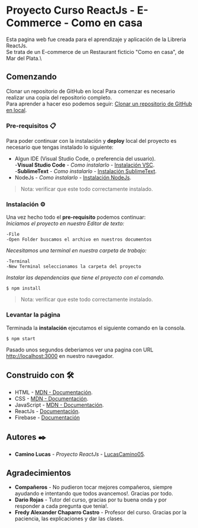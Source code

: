 # Proyecto Curso ReactJs - E-Commerce - Como en casa

Esta pagina web fue creada para el aprendizaje y aplicación de la Libreria ReactJs.\
Se trata de un E-commerce de un Restaurant ficticio "Como en casa", de Mar del Plata.\

## Comenzando
Clonar un repositorio de GitHub en local
Para comenzar es necesario realizar una copia del repositorio completo.\
Para aprender a hacer eso podemos seguir: [Clonar un repositorio de GitHub en local](https://github.com/pablorgarcia/Guia-rapida-para-Git_tutorial-ejemplo/blob/master/README.md#clonar-un-repositorio-de-github-en-local).


### Pre-requisitos  📋

Para poder continuar con la instalación y **deploy** local del proyecto es necesario que tengas instalado lo siguiente:

* Algun IDE (Visual Studio Code, o preferencia del usuario).\
    -**Visual Studio Code** - *Como instalarlo* - [Instalación VSC](https://code.visualstudio.com/).\
    -**SublimeText** - *Como instalarlo* - [Instalación SublimeText](https://www.sublimetext.com/).
* NodeJs - *Como instalarlo* - [Instalación NodeJs](https://nodejs.org/es/).

> Nota: verificar que este todo correctamente instalado.

### Instalación     ⚙️

Una vez hecho todo el **pre-requisito** podemos continuar:\
_Iniciamos el proyecto en nuestro Editor de texto:_
```
-File
-Open Folder buscamos el archivo en nuestros documentos
```
_Necesitamos una terminal en nuestra carpeta de trabajo:_
```
-Terminal
-New Terminal seleccionamos la carpeta del proyecto
```
_Instalar las dependencias que tiene el proyecto con el comando._
```
$ npm install
```

> Nota: verificar que este todo correctamente instalado.

### Levantar la página

Terminada la **instalación** ejecutamos el siguiente comando en la consola.
```
$ npm start
```
Pasado unos segundos deberiamos ver una pagina con URL [http://localhost:3000](http://localhost:3000) en nuestro navegador.

## Construido con   🛠️

* HTML - [MDN - Documentación](https://developer.mozilla.org/es/docs/Web/HTML).
* CSS - [MDN - Documentación](https://developer.mozilla.org/es/docs/Web/CSS).
* JavaScript - [MDN - Documentación](https://developer.mozilla.org/es/docs/Web/JavaScript).
* ReactJs - [Documentación](https://reactjs.org/).
* Firebase - [Documentación](https://firebase.google.com/)

## Autores          ✒️

* **Camino Lucas** - *Proyecto ReactJs* - [LucasCamino05](https://github.com/LucasCamino05).

## Agradecimientos

* **Compañeros** - No pudieron tocar mejores compañeros, siempre ayudando e intentando que todos avancemos!. Gracias por todo.
* **Dario Rojas** - Tutor del curso, gracias por tu buena onda y por responder a cada pregunta que tenia!.
* **Fredy  Alexander Chaparro Castro** - Profesor del curso. Gracias por la paciencia, las explicaciones y dar las clases.